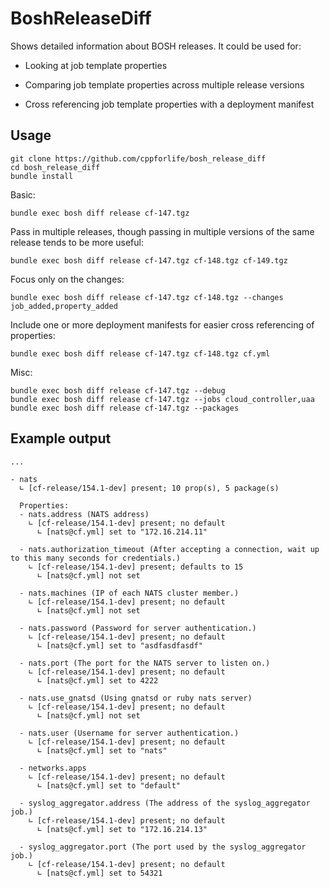 # BoshReleaseDiff

Shows detailed information about BOSH releases. It could be used for:

- Looking at job template properties

- Comparing job template properties across multiple release versions

- Cross referencing job template properties with a deployment manifest


## Usage

```
git clone https://github.com/cppforlife/bosh_release_diff
cd bosh_release_diff
bundle install
```

Basic:

```
bundle exec bosh diff release cf-147.tgz
```

Pass in multiple releases, though passing in 
multiple versions of the same release tends to be more useful:

```
bundle exec bosh diff release cf-147.tgz cf-148.tgz cf-149.tgz
```

Focus only on the changes:

```
bundle exec bosh diff release cf-147.tgz cf-148.tgz --changes job_added,property_added
```

Include one or more deployment manifests
for easier cross referencing of properties:

```
bundle exec bosh diff release cf-147.tgz cf-148.tgz cf.yml
```

Misc:

```
bundle exec bosh diff release cf-147.tgz --debug
bundle exec bosh diff release cf-147.tgz --jobs cloud_controller,uaa
bundle exec bosh diff release cf-147.tgz --packages
```


## Example output

```
...

- nats
  ∟ [cf-release/154.1-dev] present; 10 prop(s), 5 package(s)

  Properties: 
  - nats.address (NATS address)
    ∟ [cf-release/154.1-dev] present; no default
      ∟ [nats@cf.yml] set to "172.16.214.11"

  - nats.authorization_timeout (After accepting a connection, wait up to this many seconds for credentials.)
    ∟ [cf-release/154.1-dev] present; defaults to 15
      ∟ [nats@cf.yml] not set

  - nats.machines (IP of each NATS cluster member.)
    ∟ [cf-release/154.1-dev] present; no default
      ∟ [nats@cf.yml] not set

  - nats.password (Password for server authentication.)
    ∟ [cf-release/154.1-dev] present; no default
      ∟ [nats@cf.yml] set to "asdfasdfasdf"

  - nats.port (The port for the NATS server to listen on.)
    ∟ [cf-release/154.1-dev] present; no default
      ∟ [nats@cf.yml] set to 4222

  - nats.use_gnatsd (Using gnatsd or ruby nats server)
    ∟ [cf-release/154.1-dev] present; no default
      ∟ [nats@cf.yml] not set

  - nats.user (Username for server authentication.)
    ∟ [cf-release/154.1-dev] present; no default
      ∟ [nats@cf.yml] set to "nats"

  - networks.apps
    ∟ [cf-release/154.1-dev] present; no default
      ∟ [nats@cf.yml] set to "default"

  - syslog_aggregator.address (The address of the syslog_aggregator job.)
    ∟ [cf-release/154.1-dev] present; no default
      ∟ [nats@cf.yml] set to "172.16.214.13"

  - syslog_aggregator.port (The port used by the syslog_aggregator job.)
    ∟ [cf-release/154.1-dev] present; no default
      ∟ [nats@cf.yml] set to 54321

```
